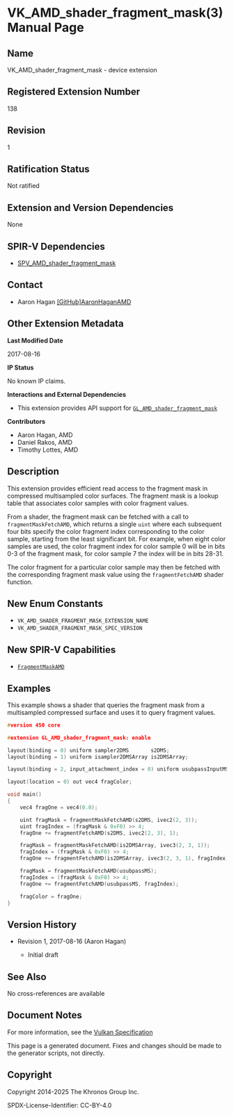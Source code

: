 # VK\_AMD\_shader\_fragment\_mask(3) Manual Page

## Name

VK\_AMD\_shader\_fragment\_mask - device extension



## [](#_registered_extension_number)Registered Extension Number

138

## [](#_revision)Revision

1

## [](#_ratification_status)Ratification Status

Not ratified

## [](#_extension_and_version_dependencies)Extension and Version Dependencies

None

## [](#_spir_v_dependencies)SPIR-V Dependencies

- [SPV\_AMD\_shader\_fragment\_mask](https://github.khronos.org/SPIRV-Registry/extensions/AMD/SPV_AMD_shader_fragment_mask.html)

## [](#_contact)Contact

- Aaron Hagan [\[GitHub\]AaronHaganAMD](https://github.com/KhronosGroup/Vulkan-Docs/issues/new?body=%5BVK_AMD_shader_fragment_mask%5D%20%40AaronHaganAMD%0A%2AHere%20describe%20the%20issue%20or%20question%20you%20have%20about%20the%20VK_AMD_shader_fragment_mask%20extension%2A)

## [](#_other_extension_metadata)Other Extension Metadata

**Last Modified Date**

2017-08-16

**IP Status**

No known IP claims.

**Interactions and External Dependencies**

- This extension provides API support for [`GL_AMD_shader_fragment_mask`](https://github.com/KhronosGroup/GLSL/blob/main/extensions/amd/GL_AMD_shader_fragment_mask.txt)

**Contributors**

- Aaron Hagan, AMD
- Daniel Rakos, AMD
- Timothy Lottes, AMD

## [](#_description)Description

This extension provides efficient read access to the fragment mask in compressed multisampled color surfaces. The fragment mask is a lookup table that associates color samples with color fragment values.

From a shader, the fragment mask can be fetched with a call to `fragmentMaskFetchAMD`, which returns a single `uint` where each subsequent four bits specify the color fragment index corresponding to the color sample, starting from the least significant bit. For example, when eight color samples are used, the color fragment index for color sample 0 will be in bits 0-3 of the fragment mask, for color sample 7 the index will be in bits 28-31.

The color fragment for a particular color sample may then be fetched with the corresponding fragment mask value using the `fragmentFetchAMD` shader function.

## [](#_new_enum_constants)New Enum Constants

- `VK_AMD_SHADER_FRAGMENT_MASK_EXTENSION_NAME`
- `VK_AMD_SHADER_FRAGMENT_MASK_SPEC_VERSION`

## [](#_new_spir_v_capabilities)New SPIR-V Capabilities

- [`FragmentMaskAMD`](https://registry.khronos.org/vulkan/specs/latest/html/vkspec.html#spirvenv-capabilities-table-FragmentMaskAMD)

## [](#_examples)Examples

This example shows a shader that queries the fragment mask from a multisampled compressed surface and uses it to query fragment values.

```c++
#version 450 core

#extension GL_AMD_shader_fragment_mask: enable

layout(binding = 0) uniform sampler2DMS       s2DMS;
layout(binding = 1) uniform isampler2DMSArray is2DMSArray;

layout(binding = 2, input_attachment_index = 0) uniform usubpassInputMS usubpassMS;

layout(location = 0) out vec4 fragColor;

void main()
{
    vec4 fragOne = vec4(0.0);

    uint fragMask = fragmentMaskFetchAMD(s2DMS, ivec2(2, 3));
    uint fragIndex = (fragMask & 0xF0) >> 4;
    fragOne += fragmentFetchAMD(s2DMS, ivec2(2, 3), 1);

    fragMask = fragmentMaskFetchAMD(is2DMSArray, ivec3(2, 3, 1));
    fragIndex = (fragMask & 0xF0) >> 4;
    fragOne += fragmentFetchAMD(is2DMSArray, ivec3(2, 3, 1), fragIndex);

    fragMask = fragmentMaskFetchAMD(usubpassMS);
    fragIndex = (fragMask & 0xF0) >> 4;
    fragOne += fragmentFetchAMD(usubpassMS, fragIndex);

    fragColor = fragOne;
}
```

## [](#_version_history)Version History

- Revision 1, 2017-08-16 (Aaron Hagan)
  
  - Initial draft

## [](#_see_also)See Also

No cross-references are available

## [](#_document_notes)Document Notes

For more information, see the [Vulkan Specification](https://registry.khronos.org/vulkan/specs/latest/html/vkspec.html#VK_AMD_shader_fragment_mask)

This page is a generated document. Fixes and changes should be made to the generator scripts, not directly.

## [](#_copyright)Copyright

Copyright 2014-2025 The Khronos Group Inc.

SPDX-License-Identifier: CC-BY-4.0